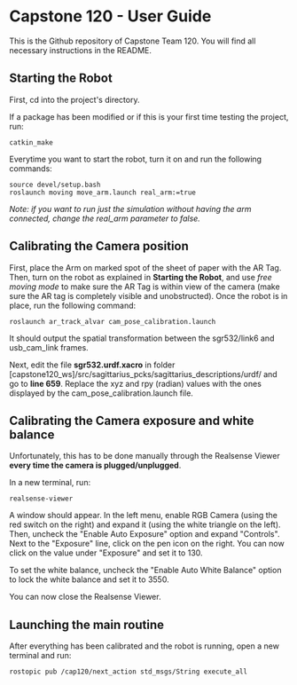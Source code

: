 # Capstone 120 - User Guide

This is the Github repository of Capstone Team 120. You will find all necessary instructions in the README.


## Starting the Robot

First, cd into the project's directory.

If a package has been modified or if this is your first time testing the project, run:
```
catkin_make
```

Everytime you want to start the robot, turn it on and run the following commands:
```
source devel/setup.bash
roslaunch moving move_arm.launch real_arm:=true
```
*Note: if you want to run just the simulation without having the arm connected, change the real_arm parameter to false.*


## Calibrating the Camera position

First, place the Arm on marked spot of the sheet of paper with the AR Tag. Then, turn on the robot as explained in **Starting the Robot**, and use *free moving mode* to make sure the AR Tag is within view of the camera (make sure the AR tag is completely visible and unobstructed). Once the robot is in place, run the following command:
```
roslaunch ar_track_alvar cam_pose_calibration.launch
```
It should output the spatial transformation between the sgr532/link6 and usb_cam_link frames.

Next, edit the file **sgr532.urdf.xacro** in folder [capstone120_ws]/src/sagittarius_pcks/sagittarius_descriptions/urdf/ and go to **line 659**. Replace the xyz and rpy (radian) values with the ones displayed by the cam_pose_calibration.launch file.


## Calibrating the Camera exposure and white balance

Unfortunately, this has to be done manually through the Realsense Viewer **every time the camera is plugged/unplugged**.

In a new terminal, run:
```
realsense-viewer
```
A window should appear. In the left menu, enable RGB Camera (using the red switch on the right) and expand it (using the white triangle on the left). Then, uncheck the "Enable Auto Exposure" option and expand "Controls". Next to the "Exposure" line, click on the pen icon on the right. You can now click on the value under "Exposure" and set it to 130.

To set the white balance, uncheck the "Enable Auto White Balance" option to lock the white balance and set it to 3550.

You can now close the Realsense Viewer.


## Launching the main routine

After everything has been calibrated and the robot is running, open a new terminal and run:
```
rostopic pub /cap120/next_action std_msgs/String execute_all
```
